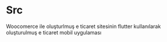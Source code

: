 # Src

Woocomerce ile oluşturlmuş e ticaret sitesinin flutter kullanılarak oluşturulmuş e ticaret mobil uygulaması

